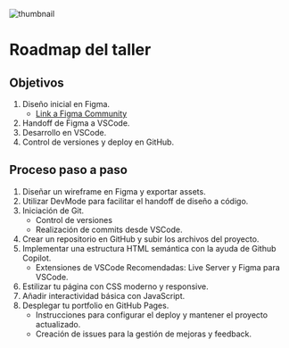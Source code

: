 
![thumbnail](https://github.com/user-attachments/assets/ae1fa51c-b031-4d43-abf7-af16a48c7b8b)

# Roadmap del taller

## Objetivos
1. Diseño inicial en Figma.
   	- [Link a Figma Community](https://www.figma.com/community/file/1436084627248780906/festival-web)
3. Handoff de Figma a VSCode.
4. Desarrollo en VSCode.
5. Control de versiones y deploy en GitHub.

## Proceso paso a paso
1. Diseñar un wireframe en Figma y exportar assets.
2. Utilizar DevMode para facilitar el handoff de diseño a código.
3. Iniciación de Git.
	- Control de versiones
	- Realización de commits desde VSCode.
4. Crear un repositorio en GitHub y subir los archivos del proyecto.
5. Implementar una estructura HTML semántica con la ayuda de Github Copilot.
	- Extensiones de VSCode Recomendadas: Live Server y Figma para VSCode.
6. Estilizar tu página con CSS moderno y responsive.
7. Añadir interactividad básica con JavaScript.
8. Desplegar tu portfolio en GitHub Pages.
	- Instrucciones para configurar el deploy y mantener el proyecto actualizado.
	- Creación de issues para la gestión de mejoras y feedback.
